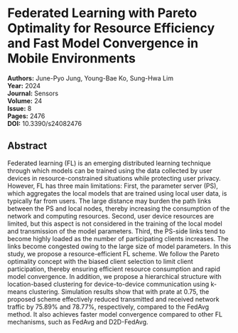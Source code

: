 # Federated Learning with Pareto Optimality for Resource Efficiency and Fast Model Convergence in Mobile Environments

**Authors:** June-Pyo Jung, Young-Bae Ko, Sung-Hwa Lim  
**Year:** 2024  
**Journal:** Sensors  
**Volume:** 24  
**Issue:** 8  
**Pages:** 2476  
**DOI:** 10.3390/s24082476  

## Abstract
Federated learning (FL) is an emerging distributed learning technique through which models can be trained using the data collected by user devices in resource-constrained situations while protecting user privacy. However, FL has three main limitations: First, the parameter server (PS), which aggregates the local models that are trained using local user data, is typically far from users. The large distance may burden the path links between the PS and local nodes, thereby increasing the consumption of the network and computing resources. Second, user device resources are limited, but this aspect is not considered in the training of the local model and transmission of the model parameters. Third, the PS-side links tend to become highly loaded as the number of participating clients increases. The links become congested owing to the large size of model parameters. In this study, we propose a resource-efficient FL scheme. We follow the Pareto optimality concept with the biased client selection to limit client participation, thereby ensuring efficient resource consumption and rapid model convergence. In addition, we propose a hierarchical structure with location-based clustering for device-to-device communication using k-means clustering. Simulation results show that with prate at 0.75, the proposed scheme effectively reduced transmitted and received network traffic by 75.89% and 78.77%, respectively, compared to the FedAvg method. It also achieves faster model convergence compared to other FL mechanisms, such as FedAvg and D2D-FedAvg.

